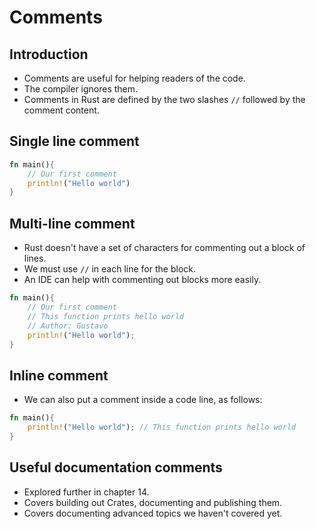 # Comments


## Introduction

- Comments are useful for helping readers of the code.
- The compiler ignores them.
- Comments in Rust are defined by the two slashes `//` followed by the comment content.
  
## Single line comment

```rust
fn main(){
    // Our first comment
    println!("Hello world")
}
```

## Multi-line comment

- Rust doesn't have a set of characters for commenting out a block of lines.
- We must use `//` in each line for the block.
- An IDE can help with commenting out blocks more easily.

```rust
fn main(){
    // Our first comment
    // This function prints hello world
    // Author: Gustavo
    println!("Hello world");
}
```

## Inline comment

- We can also put a comment inside a code line, as follows:

```rust
fn main(){
    println!("Hello world"); // This function prints hello world
}
```

## Useful documentation comments

- Explored further in chapter 14.
- Covers building out Crates, documenting and publishing them.
-  Covers documenting advanced topics we haven't covered yet.
